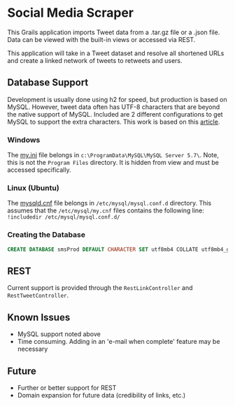 # Social Media Scraper

This Grails application imports Tweet data from a .tar.gz file or a .json file.
Data can be viewed with the built-in views or accessed via REST.

This application will take in a Tweet dataset and resolve all shortened URLs and create a linked network of tweets to retweets and users.

## Database Support

Development is usually done using h2 for speed, but production is based on MySQL.  However, tweet data often has UTF-8 characters that are beyond the native support of MySQL.  Included are 2 different configurations to get MySQL to support the extra characters.  This work is based on this [article](https://mathiasbynens.be/notes/mysql-utf8mb4).

### Windows

The [my.ini](my.ini) file belongs in `c:\ProgramData\MySQL\MySQL Server 5.7\`.  Note, this is not the `Program Files` directory.  It is hidden from view and must be accessed specifically.

### Linux (Ubuntu)

The [mysqld.cnf](mysqld.cnf) file belongs in `/etc/mysql/mysql.conf.d` directory.  This assumes that the `/etc/mysql/my.cnf` files contains the following line: `!includedir /etc/mysql/mysql.conf.d/`

### Creating the Database

```sql
CREATE DATABASE smsProd DEFAULT CHARACTER SET utf8mb4 COLLATE utf8mb4_general_ci;
```

## REST

Current support is provided through the `RestLinkController` and `RestTweetController`.

## Known Issues

 - MySQL support noted above
 - Time consuming.  Adding in an 'e-mail when complete' feature may be necessary

## Future

 - Further or better support for REST
 - Domain expansion for future data (credibility of links, etc.)
